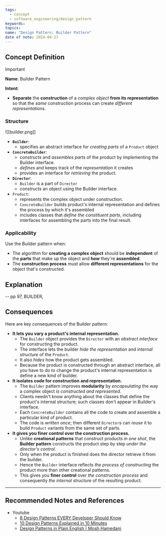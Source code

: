 ```yaml
---
tags:
  - concept
  - software_engineering/design_pattern
keywords: 
topics: 
name: "Design Pattern: Builder Pattern"
date of note: 2024-04-27
---
```


## Concept Definition

>[!important]
>**Name**: Builder Pattern
>
>**Intent**:
>- **Separate** the **construction** of a *complex object* **from its representation** so that the *same* construction process can create *different representations*.

### Structure

![[builder.png]]

- **`Builder`**:
	- specifies an abstract interface for *creating parts* of a `Product` object
- **`ConcreteBuilder`**:
	- *constructs* and *assembles parts* of the product by implementing the Builder interface.
	- *defines* and keeps track of the *representation* it creates
	- provides an interface for *retrieving* the product. 
- **`Director`**:
	- `Builder` is a part of `Director`
	- *constructs* an object using the Builder interface.
- `Product`:
	- represents the complex object under construction.
	- `ConcreteBuilder` builds product's internal representation and defines the process by which it's assembled
	- includes classes that *define the constituent parts*, including interfaces for assembling the parts into the final result.


### Applicability

Use the Builder pattern when:

- The algorithm for **creating a complex object** should be **independent** of the **parts** that make up the object and **how** they're **assembled**.
- The **construction process** must allow **different representations** for the object that's constructed.

## Explanation


-- pp 97, BUILDER,  


## Consequences

Here are key consequences of the Builder pattern:

- **It lets you vary a product's internal representation.** 
	- The `Builder` object provides the `Director` with an *abstract interface* for constructing the product. 
	- The interface lets the builder *hide the representation* and *internal structure* of the `Product`. 
	- It also *hides* how the product gets assembled. 
	- Because the product is constructed through an abstract interface, all you have to do to change the product's internal representation is define a new kind of builder.
- **It isolates code for construction and representation.** 
	- The `Builder` pattern improves **modularity** by *encapsulating* the way a complex object *is constructed and represented*. 
	- Clients needn't know anything about the classes that define the product's internal structure; such classes don't appear in Builder's interface. 
	- Each `ConcreteBuilder` contains all the code to create and assemble a particular kind of product. 
	- The code is *written once*; then different `Director`s can *reuse* it to build `Product` variants from the same set of parts.
- **It gives you finer control over the construction process.** 
	- Unlike **creational patterns** that construct products *in one shot*, the **Builder pattern** constructs the product step by step *under the director's control*. 
	- Only when the product is finished does the director retrieve it from the builder. 
	- Hence the `Builder` interface reflects *the process of constructing* the product more than other creational patterns. 
	- This gives you **finer control** over *the construction process* and consequently *the internal structure* of the resulting product.
  



-----------
##  Recommended Notes and References

- Youtube
	- [8 Design Patterns EVERY Developer Should Know](https://www.youtube.com/watch?v=tAuRQs_d9F8&ab_channel=NeetCode)
	- [10 Design Patterns Explained in 10 Minutes](https://www.youtube.com/watch?v=tv-_1er1mWI&ab_channel=Fireship)
	- [Design Patterns in Plain English | Mosh Hamedani](https://www.youtube.com/watch?v=NU_1StN5Tkk&ab_channel=ProgrammingwithMosh)